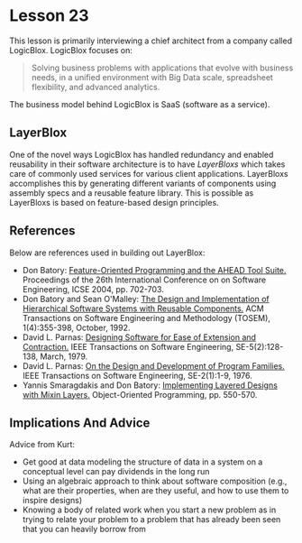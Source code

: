 # Lesson 23

This lesson is primarily interviewing a chief architect from a company called LogicBlox. LogicBlox focuses on:

> Solving business problems with applications that evolve with business needs, in a unified environment with Big Data scale, spreadsheet flexibility, and advanced analytics.

The business model behind LogicBlox is SaaS (software as a service).

## LayerBlox

One of the novel ways LogicBlox has handled redundancy and enabled reusability in their software architecture is to have _LayerBloxs_ which takes care of commonly used services for various client applications. LayerBloxs accomplishes this by generating different variants of components using assembly specs and a reusable feature library. This is possible as LayerBloxs is based on feature-based design principles.

## References

Below are references used in building out LayerBlox:

- Don Batory: [Feature-Oriented Programming and the AHEAD Tool Suite.](https://gatech.instructure.com/courses/116212/files/13031401/download)
  Proceedings of the 26th International Conference on on Software Engineering, ICSE 2004, pp. 702-703.
- Don Batory and Sean O'Malley: [The Design and Implementation of Hierarchical Software Systems with Reusable Components.](https://gatech.instructure.com/courses/116212/files/13031583/download)
  ACM Transactions on Software Engineering and Methodology (TOSEM), 1(4):355-398, October, 1992.
- David L. Parnas: [Designing Software for Ease of Extension and Contraction.](https://gatech.instructure.com/courses/116212/files/13031585/download)
  IEEE Transactions on Software Engineering, SE-5(2):128-138, March, 1979.
- David L. Parnas: [On the Design and Development of Program Families.](https://gatech.instructure.com/courses/116212/files/13031397/download)
  IEEE Transactions on Software Engineering, SE-2(1):1-9, 1976.
- Yannis Smaragdakis and Don Batory: [Implementing Layered Designs with Mixin Layers.](https://gatech.instructure.com/courses/116212/files/13031399/download)
  Object-Oriented Programming, pp. 550-570.

## Implications And Advice

Advice from Kurt:

- Get good at data modeling the structure of data in a system on a conceptual level can pay dividends in the long run
- Using an algebraic approach to think about software composition (e.g., what are their properties, when are they useful, and how to use them to inspire designs)
- Knowing a body of related work when you start a new problem as in trying to relate your problem to a problem that has already been seen that you can heavily borrow from
